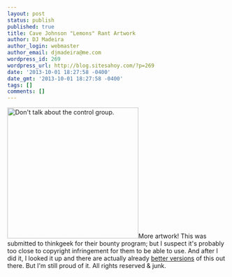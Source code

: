 ```yaml
---
layout: post
status: publish
published: true
title: Cave Johnson "Lemons" Rant Artwork
author: DJ Madeira
author_login: webmaster
author_email: djmadeira@me.com
wordpress_id: 269
wordpress_url: http://blog.sitesahoy.com/?p=269
date: '2013-10-01 18:27:58 -0400'
date_gmt: '2013-10-01 18:27:58 -0400'
tags: []
comments: []
---
```

<a href="http://blog.sitesahoy.com/wp-content/uploads/2013/10/caverantalt.png"><img class="size-medium wp-image-270 alignleft" src="http://blog.sitesahoy.com/wp-content/uploads/2013/10/caverantalt-300x300.png" alt="Don't talk about the control group." width="300" height="300" /></a>More artwork! This was submitted to thinkgeek for their bounty program; but I suspect it's probably too close to copyright infringement for them to be able to use. And after I did it, I looked it up and there are actually already <a href="http://www.stylinonline.com/t-shirt-portal-2-lemon-grenade-text-shr.html?Size=XX-Large&amp;gclid=CNmN1tSh9rkCFcOj4AodNFsAOw">better versions</a> of this out there. But I'm still proud of it.
All rights reserved &amp; junk.
